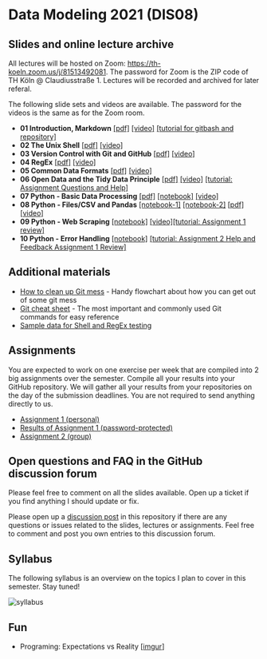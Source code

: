 # Data Modeling 2021 (DIS08) 

## Slides and online lecture archive

All lectures will be hosted on Zoom: https://th-koeln.zoom.us/j/81513492081. The password for Zoom is the ZIP code of TH Köln @ Claudiusstraße 1. Lectures will be recorded and archived for later referal.

The following slide sets and videos are available. The password for the videos is the same as for the Zoom room.

* __01 Introduction, Markdown__ [[pdf]](slides/DIS08-01-introduction.pdf) [[video]](https://th-koeln.sciebo.de/s/oEYxPh1m6ns3nhe) [[tutorial for gitbash and repository]](tutorials/DIS08-01-introduction-gitbash_a1e1.pdf)
* __02 The Unix Shell__ [[pdf]](slides/DIS08-02-shell.pdf) [[video]](https://th-koeln.sciebo.de/s/Ffg0t2BdNYp5Xmv)
* __03 Version Control with Git and GitHub__ [[pdf]](slides/DIS08-03-git-github.pdf) [[video]](https://th-koeln.sciebo.de/s/qwqAhhebohniZtU)
* __04 RegEx__ [[pdf]](slides/DIS08-04-regex.pdf) [[video]](https://th-koeln.sciebo.de/s/fwXtqBc2l35uCFe)
* __05 Common Data Formats__ [[pdf]](slides/DIS08-05-csv-json-xml.pdf) [[video]](https://th-koeln.sciebo.de/s/z0u459U8cqk5foy)
* __06 Open Data and the Tidy Data Principle__ [[pdf]](slides/DIS08-06-tidydata.pdf) [[video]](https://th-koeln.sciebo.de/s/DoqxR3pgZbJFpmN) [[tutorial: Assignment Questions and Help]](tutorials/DIS08-05-Tutorial-AssignmentHelp.pdf)
* __07 Python - Basic Data Processing__ [[pdf]](slides/DIS08-07-python-data.pdf) [[notebook]](slides/DIS08-07-python-data.ipynb) [[video]](https://th-koeln.sciebo.de/s/YxH7ohE9imB8Hmz)
* __08 Python - Files/CSV and Pandas__ [[notebook-1]](slides/DIS08-08-python-formats.ipynb) [[notebook-2]](slides/DIS08-08-pandas_tutorial.ipynb) [[pdf]](slides/DIS08-08-pandas.pdf) [[video]](https://th-koeln.sciebo.de/s/CWLA9ch1MHzERAl)
* __09 Python - Web Scraping__ [[notebook]](slides/DIS08-09-webscraping.ipynb) [[video]](https://th-koeln.sciebo.de/s/X6aNpCV9NQwGS7k)[[tutorial: Assignment 1 review]](tutorials/DIS08-09-Tutorial-Assignment1_Review.pdf) 
* __10 Python - Error Handling__ [[notebook]](slides/DIS08-10-error-handling.ipynb) [[tutorial: Assignment 2 Help and Feedback Assignment 1 Review]](tutorials/DIS08-10-Tutorial-Assignment-Help.pdf)

## Additional materials 

* [How to clean up Git mess](http://justinhileman.info/article/git-pretty/git-pretty.pdf) - Handy flowchart about how you can get out of some git mess
* [Git cheat sheet](https://education.github.com/git-cheat-sheet-education.pdf) - The most important and commonly used Git commands for easy reference
* [Sample data for Shell and RegEx testing](datasets/shell_lesson.zip)

## Assignments

You are expected to work on one exercise per week that are compiled into 2 big assignments over the semester. Compile all your results into your GitHub repository. We will gather all your results from your repositories on the day of the submission deadlines. You are not required to send anything directly to us.

- [Assignment 1 (personal)](assignments.md)
- [Results of Assignment 1 (password-protected)](https://th-koeln.sciebo.de/s/xA4aiOD8xEmNhcQ)
- [Assignment 2 (group)](assignments.md#assignment-2)


## Open questions and FAQ in the GitHub discussion forum

Please feel free to comment on all the slides available. Open up a ticket if you find anything I should update or fix. 

Please open up a [discussion post](https://github.com/irgroup-classrooms/dis08-2021/discussions) in this repository if there are any questions or issues related to the slides, lectures or assignments. Feel free to comment and post you own entries to this discussion forum.


## Syllabus

The following syllabus is an overview on the topics I plan to cover in this semester. Stay tuned!

![syllabus](dis08-2021-schedule.png)

## Fun

* Programing: Expectations vs Reality [[imgur](https://imgur.com/gallery/laOofrv)]
